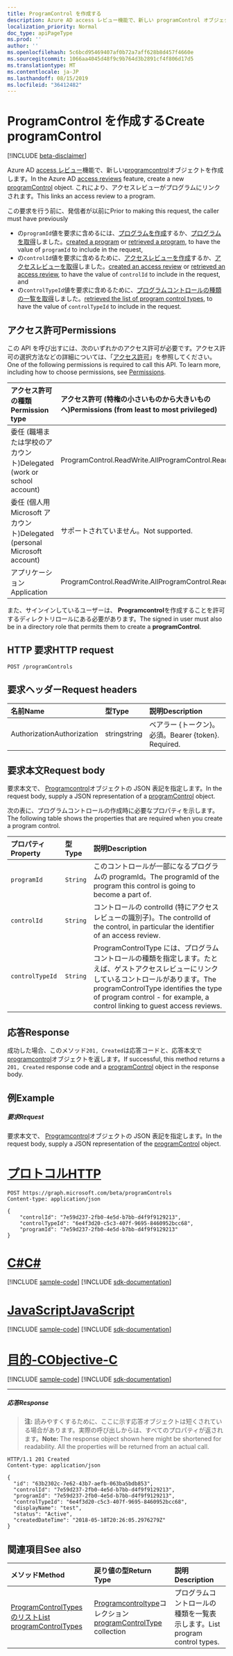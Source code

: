 ```yaml
---
title: ProgramControl を作成する
description: Azure AD access レビュー機能で、新しい programControl オブジェクトを作成します。  これにより、アクセスレビューがプログラムにリンクされます。
localization_priority: Normal
doc_type: apiPageType
ms.prod: ''
author: ''
ms.openlocfilehash: 5c6bcd95469407af0b72a7aff628b8d457f4660e
ms.sourcegitcommit: 1066aa4045d48f9c9b764d3b2891cf4f806d17d5
ms.translationtype: MT
ms.contentlocale: ja-JP
ms.lasthandoff: 08/15/2019
ms.locfileid: "36412482"
---
```

# <a name="create-programcontrol"></a><span data-ttu-id="b8798-104">ProgramControl を作成する</span><span class="sxs-lookup"><span data-stu-id="b8798-104">Create programControl</span></span>

[!INCLUDE [beta-disclaimer](../../includes/beta-disclaimer.md)]

<span data-ttu-id="b8798-105">Azure AD [access レビュー](../resources/accessreviews-root.md)機能で、新しい[programcontrol](../resources/programcontrol.md)オブジェクトを作成します。</span><span class="sxs-lookup"><span data-stu-id="b8798-105">In the Azure AD [access reviews](../resources/accessreviews-root.md) feature, create a new [programControl](../resources/programcontrol.md) object.</span></span>  <span data-ttu-id="b8798-106">これにより、アクセスレビューがプログラムにリンクされます。</span><span class="sxs-lookup"><span data-stu-id="b8798-106">This links an access review to a program.</span></span>

<span data-ttu-id="b8798-107">この要求を行う前に、発信者が以前に</span><span class="sxs-lookup"><span data-stu-id="b8798-107">Prior to making this request, the caller must have previously</span></span>

- <span data-ttu-id="b8798-108">の`programId`値を要求に含めるには、[プログラムを作成](program-create.md)するか、[プログラムを取得](program-list.md)しました。</span><span class="sxs-lookup"><span data-stu-id="b8798-108">[created a program](program-create.md) or [retrieved a program](program-list.md), to have the value of `programId` to include in the request,</span></span>
- <span data-ttu-id="b8798-109">の`controlId`値を要求に含めるために、[アクセスレビューを作成](accessreview-create.md)するか、[アクセスレビューを取得](accessreview-get.md)しました。</span><span class="sxs-lookup"><span data-stu-id="b8798-109">[created an access review](accessreview-create.md) or [retrieved an access review](accessreview-get.md), to have the value of `controlId` to include in the request, and</span></span>
- <span data-ttu-id="b8798-110">の`controlTypeId`値を要求に含めるために、[プログラムコントロールの種類の一覧を取得](programcontroltype-list.md)しました。</span><span class="sxs-lookup"><span data-stu-id="b8798-110">[retrieved the list of program control types](programcontroltype-list.md), to have the value of `controlTypeId` to include in the request.</span></span>


## <a name="permissions"></a><span data-ttu-id="b8798-111">アクセス許可</span><span class="sxs-lookup"><span data-stu-id="b8798-111">Permissions</span></span>
<span data-ttu-id="b8798-p103">この API を呼び出すには、次のいずれかのアクセス許可が必要です。アクセス許可の選択方法などの詳細については、「[アクセス許可](/graph/permissions-reference)」を参照してください。</span><span class="sxs-lookup"><span data-stu-id="b8798-p103">One of the following permissions is required to call this API. To learn more, including how to choose permissions, see [Permissions](/graph/permissions-reference).</span></span>

|<span data-ttu-id="b8798-114">アクセス許可の種類</span><span class="sxs-lookup"><span data-stu-id="b8798-114">Permission type</span></span>                        | <span data-ttu-id="b8798-115">アクセス許可 (特権の小さいものから大きいものへ)</span><span class="sxs-lookup"><span data-stu-id="b8798-115">Permissions (from least to most privileged)</span></span>              |
|:--------------------------------------|:---------------------------------------------------------|
|<span data-ttu-id="b8798-116">委任 (職場または学校のアカウント)</span><span class="sxs-lookup"><span data-stu-id="b8798-116">Delegated (work or school account)</span></span>     | <span data-ttu-id="b8798-117">ProgramControl.ReadWrite.All</span><span class="sxs-lookup"><span data-stu-id="b8798-117">ProgramControl.ReadWrite.All</span></span>  |
|<span data-ttu-id="b8798-118">委任 (個人用 Microsoft アカウント)</span><span class="sxs-lookup"><span data-stu-id="b8798-118">Delegated (personal Microsoft account)</span></span> | <span data-ttu-id="b8798-119">サポートされていません。</span><span class="sxs-lookup"><span data-stu-id="b8798-119">Not supported.</span></span> |
|<span data-ttu-id="b8798-120">アプリケーション</span><span class="sxs-lookup"><span data-stu-id="b8798-120">Application</span></span>                            |  <span data-ttu-id="b8798-121">ProgramControl.ReadWrite.All</span><span class="sxs-lookup"><span data-stu-id="b8798-121">ProgramControl.ReadWrite.All</span></span>  |

<span data-ttu-id="b8798-122">また、サインインしているユーザーは、 **Programcontrol**を作成することを許可するディレクトリロールにある必要があります。</span><span class="sxs-lookup"><span data-stu-id="b8798-122">The signed in user must also be in a directory role that permits them to create a **programControl**.</span></span> 

## <a name="http-request"></a><span data-ttu-id="b8798-123">HTTP 要求</span><span class="sxs-lookup"><span data-stu-id="b8798-123">HTTP request</span></span>
<!-- { "blockType": "ignored" } -->
```http
POST /programControls
```
## <a name="request-headers"></a><span data-ttu-id="b8798-124">要求ヘッダー</span><span class="sxs-lookup"><span data-stu-id="b8798-124">Request headers</span></span>
| <span data-ttu-id="b8798-125">名前</span><span class="sxs-lookup"><span data-stu-id="b8798-125">Name</span></span>         | <span data-ttu-id="b8798-126">型</span><span class="sxs-lookup"><span data-stu-id="b8798-126">Type</span></span>        | <span data-ttu-id="b8798-127">説明</span><span class="sxs-lookup"><span data-stu-id="b8798-127">Description</span></span> |
|:-------------|:------------|:------------|
| <span data-ttu-id="b8798-128">Authorization</span><span class="sxs-lookup"><span data-stu-id="b8798-128">Authorization</span></span> | <span data-ttu-id="b8798-129">string</span><span class="sxs-lookup"><span data-stu-id="b8798-129">string</span></span> | <span data-ttu-id="b8798-p104">ベアラー \{トークン\}。必須。</span><span class="sxs-lookup"><span data-stu-id="b8798-p104">Bearer \{token\}. Required.</span></span> |

## <a name="request-body"></a><span data-ttu-id="b8798-132">要求本文</span><span class="sxs-lookup"><span data-stu-id="b8798-132">Request body</span></span>
<span data-ttu-id="b8798-133">要求本文で、 [Programcontrol](../resources/programcontrol.md)オブジェクトの JSON 表記を指定します。</span><span class="sxs-lookup"><span data-stu-id="b8798-133">In the request body, supply a JSON representation of a [programControl](../resources/programcontrol.md) object.</span></span>

<span data-ttu-id="b8798-134">次の表に、プログラムコントロールの作成時に必要なプロパティを示します。</span><span class="sxs-lookup"><span data-stu-id="b8798-134">The following table shows the properties that are required when you create a program control.</span></span>

| <span data-ttu-id="b8798-135">プロパティ</span><span class="sxs-lookup"><span data-stu-id="b8798-135">Property</span></span>     | <span data-ttu-id="b8798-136">型</span><span class="sxs-lookup"><span data-stu-id="b8798-136">Type</span></span>        | <span data-ttu-id="b8798-137">説明</span><span class="sxs-lookup"><span data-stu-id="b8798-137">Description</span></span> |
|:-------------|:------------|:------------|
| `programId`              |`String`                | <span data-ttu-id="b8798-138">このコントロールが一部になるプログラムの programId。</span><span class="sxs-lookup"><span data-stu-id="b8798-138">The programId of the program this control is going to become a part of.</span></span>                             |
| `controlId`              |`String`                | <span data-ttu-id="b8798-139">コントロールの controlId (特にアクセスレビューの識別子)。</span><span class="sxs-lookup"><span data-stu-id="b8798-139">The controlId of the control, in particular the identifier of an access review.</span></span>                                                |
| `controlTypeId`          |`String`                | <span data-ttu-id="b8798-140">ProgramControlType には、プログラムコントロールの種類を指定します。たとえば、ゲストアクセスレビューにリンクしているコントロールがあります。</span><span class="sxs-lookup"><span data-stu-id="b8798-140">The programControlType identifies the type of program control - for example, a control linking to guest access reviews.</span></span> |

## <a name="response"></a><span data-ttu-id="b8798-141">応答</span><span class="sxs-lookup"><span data-stu-id="b8798-141">Response</span></span>
<span data-ttu-id="b8798-142">成功した場合、このメソッド`201, Created`は応答コードと、応答本文で[programcontrol](../resources/programcontrol.md)オブジェクトを返します。</span><span class="sxs-lookup"><span data-stu-id="b8798-142">If successful, this method returns a `201, Created` response code and a [programControl](../resources/programcontrol.md) object in the response body.</span></span>


## <a name="example"></a><span data-ttu-id="b8798-143">例</span><span class="sxs-lookup"><span data-stu-id="b8798-143">Example</span></span>
##### <a name="request"></a><span data-ttu-id="b8798-144">要求</span><span class="sxs-lookup"><span data-stu-id="b8798-144">Request</span></span>
<span data-ttu-id="b8798-145">要求本文で、 [Programcontrol](../resources/programcontrol.md)オブジェクトの JSON 表記を指定します。</span><span class="sxs-lookup"><span data-stu-id="b8798-145">In the request body, supply a JSON representation of the [programControl](../resources/programcontrol.md) object.</span></span>


# <a name="httptabhttp"></a>[<span data-ttu-id="b8798-146">プロトコル</span><span class="sxs-lookup"><span data-stu-id="b8798-146">HTTP</span></span>](#tab/http)
<!-- {
  "blockType": "request",
  "name": "create_programControl_from_programControls"
}-->
```http
POST https://graph.microsoft.com/beta/programControls
Content-type: application/json

{
    "controlId": "7e59d237-2fb0-4e5d-b7bb-d4f9f9129213",
    "controlTypeId": "6e4f3d20-c5c3-407f-9695-8460952bcc68",
    "programId": "7e59d237-2fb0-4e5d-b7bb-d4f9f9129213"
}
```
# <a name="ctabcsharp"></a>[<span data-ttu-id="b8798-147">C#</span><span class="sxs-lookup"><span data-stu-id="b8798-147">C#</span></span>](#tab/csharp)
[!INCLUDE [sample-code](../includes/snippets/csharp/create-programcontrol-from-programcontrols-csharp-snippets.md)]
[!INCLUDE [sdk-documentation](../includes/snippets/snippets-sdk-documentation-link.md)]

# <a name="javascripttabjavascript"></a>[<span data-ttu-id="b8798-148">JavaScript</span><span class="sxs-lookup"><span data-stu-id="b8798-148">JavaScript</span></span>](#tab/javascript)
[!INCLUDE [sample-code](../includes/snippets/javascript/create-programcontrol-from-programcontrols-javascript-snippets.md)]
[!INCLUDE [sdk-documentation](../includes/snippets/snippets-sdk-documentation-link.md)]

# <a name="objective-ctabobjc"></a>[<span data-ttu-id="b8798-149">目的-C</span><span class="sxs-lookup"><span data-stu-id="b8798-149">Objective-C</span></span>](#tab/objc)
[!INCLUDE [sample-code](../includes/snippets/objc/create-programcontrol-from-programcontrols-objc-snippets.md)]
[!INCLUDE [sdk-documentation](../includes/snippets/snippets-sdk-documentation-link.md)]

---


##### <a name="response"></a><span data-ttu-id="b8798-150">応答</span><span class="sxs-lookup"><span data-stu-id="b8798-150">Response</span></span>
><span data-ttu-id="b8798-p105">**注:** 読みやすくするために、ここに示す応答オブジェクトは短くされている場合があります。実際の呼び出しからは、すべてのプロパティが返されます。</span><span class="sxs-lookup"><span data-stu-id="b8798-p105">**Note:** The response object shown here might be shortened for readability. All the properties will be returned from an actual call.</span></span>
<!-- {
  "blockType": "response",
  "truncated": true,
  "@odata.type": "microsoft.graph.programControl"
} -->
```http
HTTP/1.1 201 Created
Content-type: application/json

{
  "id": "63b2302c-7e62-43b7-aefb-063ba5bdb853",
  "controlId": "7e59d237-2fb0-4e5d-b7bb-d4f9f9129213",
  "programId": "7e59d237-2fb0-4e5d-b7bb-d4f9f9129213",
  "controlTypeId": "6e4f3d20-c5c3-407f-9695-8460952bcc68",
  "displayName": "test",
  "status": "Active",
  "createdDateTime": "2018-05-18T20:26:05.2976279Z"
}
```

## <a name="see-also"></a><span data-ttu-id="b8798-153">関連項目</span><span class="sxs-lookup"><span data-stu-id="b8798-153">See also</span></span>

| <span data-ttu-id="b8798-154">メソッド</span><span class="sxs-lookup"><span data-stu-id="b8798-154">Method</span></span>           | <span data-ttu-id="b8798-155">戻り値の型</span><span class="sxs-lookup"><span data-stu-id="b8798-155">Return Type</span></span>    |<span data-ttu-id="b8798-156">説明</span><span class="sxs-lookup"><span data-stu-id="b8798-156">Description</span></span>|
|:---------------|:--------|:----------|
|[<span data-ttu-id="b8798-157">ProgramControlTypes のリスト</span><span class="sxs-lookup"><span data-stu-id="b8798-157">List programControlTypes</span></span>](../api/programcontroltype-list.md) | <span data-ttu-id="b8798-158">[Programcontroltype](../resources/programcontroltype.md)コレクション</span><span class="sxs-lookup"><span data-stu-id="b8798-158">[programControlType](../resources/programcontroltype.md) collection</span></span>| <span data-ttu-id="b8798-159">プログラムコントロールの種類を一覧表示します。</span><span class="sxs-lookup"><span data-stu-id="b8798-159">List program control types.</span></span> |


<!--
{
  "type": "#page.annotation",
  "description": "Create programControl",
  "keywords": "",
  "section": "documentation",
  "tocPath": "",
  "suppressions": [
  ]
}
-->
